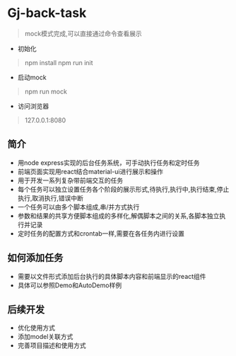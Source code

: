 # Gj-back-task
> mock模式完成,可以直接通过命令查看展示

+ 初始化
> npm install
> npm run init

+ 启动mock
> npm run mock

+ 访问浏览器
> 127.0.0.1:8080

## 简介
+ 用node express实现的后台任务系统，可手动执行任务和定时任务
+ 前端页面实现用react结合material-ui进行展示和操作
+ 用于开发一系列复杂带前端交互的任务
+ 每个任务可以独立设置任务各个阶段的展示形式,待执行,执行中,执行结束,停止执行,取消执行,错误中断
+ 一个任务可以由多个脚本组成,串/并方式执行
+ 参数和结果的共享方便脚本组成的多样化,解偶脚本之间的关系,各脚本独立执行并记录
+ 定时任务的配置方式和crontab一样,需要在各任务内进行设置

## 如何添加任务
+ 需要以文件形式添加后台执行的具体脚本内容和前端显示的react组件
+ 具体可以参照Demo和AutoDemo样例

## 后续开发
+ 优化使用方式
+ 添加model关联方式
+ 完善项目描述和使用方式